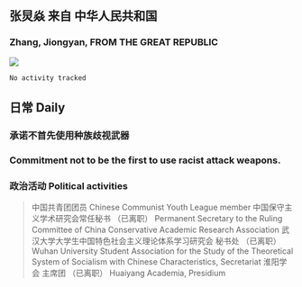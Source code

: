 ## 张炅焱 来自 中华人民共和国
### Zhang, Jiongyan, FROM THE GREAT REPUBLIC

<!--
**hinczhang/hinczhang** is a ✨ _special_ ✨ repository because its `README.md` (this file) appears on your GitHub profile.

Here are some ideas to get you started:

- 🔭 I’m currently working on ...
- 🌱 I’m currently learning ...
- 👯 I’m looking to collaborate on ...
- 🤔 I’m looking for help with ...
- 💬 Ask me about ...
- 📫 How to reach me: ...
- 😄 Pronouns: ...
- ⚡ Fun fact: ...
-->

![](https://github-readme-stats.vercel.app/api?username=hinczhang)
<!--START_SECTION:waka-->

```text
No activity tracked
```

<!--END_SECTION:waka-->
## 日常 Daily
### 承诺不首先使用种族歧视武器
### Commitment not to be the first to use racist attack weapons.
### 政治活动 Political activities
> 中国共青团团员 Chinese Communist Youth League member
> 中国保守主义学术研究会常任秘书 （已离职） Permanent Secretary to the Ruling Committee of China Conservative Academic Research Association
> 武汉大学大学生中国特色社会主义理论体系学习研究会 秘书处 （已离职） Wuhan University Student Association for the Study of the Theoretical System of Socialism with Chinese Characteristics, Secretariat
> 淮阳学会 主席团 （已离职） Huaiyang Academia, Presidium
